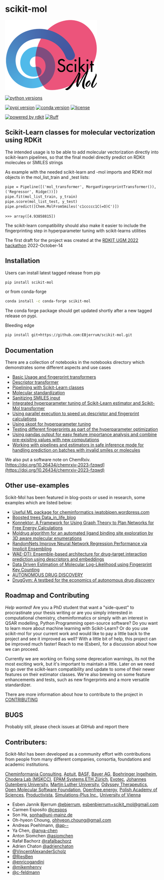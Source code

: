# scikit-mol

<picture>
  <source media="(prefers-color-scheme: dark)" srcset="https://github.com/EBjerrum/scikit-mol/blob/30c74b3648c0087bdb1b659bc67ba757d7498e9a/ressources/logo/ScikitMol_Logo_DarkBG_300px.png?raw=true">
  <source media="(prefers-color-scheme: light)" srcset="https://github.com/EBjerrum/scikit-mol/blob/30c74b3648c0087bdb1b659bc67ba757d7498e9a/ressources/logo/ScikitMol_Logo_LightBG_300px.png?raw=true">
  <img src="https://github.com/EBjerrum/scikit-mol/blob/30c74b3648c0087bdb1b659bc67ba757d7498e9a/ressources/logo/ScikitMol_Logo_LightBG_300px.png?raw=true" alt="Fancy logo">
</picture>

[![python versions](https://shields.io/badge/python-3.9%20%7C%203.10%20%7C%203.11%20%7C%203.12%20%7C%203.13-blue)]()

[![pypi version](https://img.shields.io/pypi/v/scikit-mol.svg)](https://pypi.org/project/scikit-mol/)
[![conda version](https://img.shields.io/conda/vn/conda-forge/scikit-mol.svg)](https://anaconda.org/conda-forge/scikit-mol)
[![license](https://img.shields.io/github/license/EBjerrum/scikit-mol)](#)

[![powered by rdkit](https://img.shields.io/badge/Powered%20by-RDKit-3838ff.svg?logo=data:image/png;base64,iVBORw0KGgoAAAANSUhEUgAAABAAAAAQBAMAAADt3eJSAAAABGdBTUEAALGPC/xhBQAAACBjSFJNAAB6JgAAgIQAAPoAAACA6AAAdTAAAOpgAAA6mAAAF3CculE8AAAAFVBMVEXc3NwUFP8UPP9kZP+MjP+0tP////9ZXZotAAAAAXRSTlMAQObYZgAAAAFiS0dEBmFmuH0AAAAHdElNRQfmAwsPGi+MyC9RAAAAQElEQVQI12NgQABGQUEBMENISUkRLKBsbGwEEhIyBgJFsICLC0iIUdnExcUZwnANQWfApKCK4doRBsKtQFgKAQC5Ww1JEHSEkAAAACV0RVh0ZGF0ZTpjcmVhdGUAMjAyMi0wMy0xMVQxNToyNjo0NyswMDowMDzr2J4AAAAldEVYdGRhdGU6bW9kaWZ5ADIwMjItMDMtMTFUMTU6MjY6NDcrMDA6MDBNtmAiAAAAAElFTkSuQmCC)](https://www.rdkit.org/)
[![Ruff](https://img.shields.io/endpoint?url=https://raw.githubusercontent.com/astral-sh/ruff/main/assets/badge/v2.json)](https://github.com/astral-sh/ruff)

## Scikit-Learn classes for molecular vectorization using RDKit

The intended usage is to be able to add molecular vectorization directly into scikit-learn pipelines, so that the final model directly predict on RDKit molecules or SMILES strings

As example with the needed scikit-learn and -mol imports and RDKit mol objects in the mol_list_train and \_test lists:

    pipe = Pipeline([('mol_transformer', MorganFingerprintTransformer()), ('Regressor', Ridge())])
    pipe.fit(mol_list_train, y_train)
    pipe.score(mol_list_test, y_test)
    pipe.predict([Chem.MolFromSmiles('c1ccccc1C(=O)C')])

    >>> array([4.93858815])

The scikit-learn compatibility should also make it easier to include the fingerprinting step in hyperparameter tuning with scikit-learns utilities

The first draft for the project was created at the [RDKIT UGM 2022 hackathon](https://github.com/rdkit/UGM_2022) 2022-October-14

## Installation

Users can install latest tagged release from pip

```sh
pip install scikit-mol
```

or from conda-forge

```sh
conda install -c conda-forge scikit-mol
```
The conda forge package should get updated shortly after a new tagged release on pypi.

Bleeding edge

```sh
pip install git+https://github.com:EBjerrum/scikit-mol.git
```
## Documentation

There are a collection of notebooks in the notebooks directory which demonstrates some different aspects and use cases

- [Basic Usage and fingerprint transformers](https://github.com/EBjerrum/scikit-mol/tree/main/notebooks/01_basic_usage.ipynb)
- [Descriptor transformer](https://github.com/EBjerrum/scikit-mol/tree/main/notebooks/02_descriptor_transformer.ipynb)
- [Pipelining with Scikit-Learn classes](https://github.com/EBjerrum/scikit-mol/tree/main/notebooks/03_example_pipeline.ipynb)
- [Molecular standardization](https://github.com/EBjerrum/scikit-mol/tree/main/notebooks/04_standardizer.ipynb)
- [Sanitizing SMILES input](https://github.com/EBjerrum/scikit-mol/tree/main/notebooks/05_smiles_sanitaztion.ipynb)
- [Integrated hyperparameter tuning of Scikit-Learn estimator and Scikit-Mol transformer](https://github.com/EBjerrum/scikit-mol/tree/main/notebooks/06_hyperparameter_tuning.ipynb)
- [Using parallel execution to speed up descriptor and fingerprint calculations](https://github.com/EBjerrum/scikit-mol/tree/main/notebooks/07_parallel_transforms.ipynb)
- [Using skopt for hyperparameter tuning](https://github.com/EBjerrum/scikit-mol/tree/main/notebooks/08_external_library_skopt.ipynb)
- [Testing different fingerprints as part of the hyperparameter optimization](https://github.com/EBjerrum/scikit-mol/blob/main/notebooks/09_Combinatorial_Method_Usage_with_FingerPrint_Transformers.ipynb)
- [Using pandas output for easy feature importance analysis and combine pre-exisitng values with new computations](https://github.com/EBjerrum/scikit-mol/blob/main/notebooks/10_pipeline_pandas_output.ipynb)
- [Working with pipelines and estimators in safe inference mode for handling prediction on batches with invalid smiles or molecules](https://github.com/EBjerrum/scikit-mol/blob/main/notebooks/11_safe_inference.ipynb)

We also put a software note on ChemRxiv. [https://doi.org/10.26434/chemrxiv-2023-fzqwd](https://doi.org/10.26434/chemrxiv-2023-fzqwd)

## Other use-examples

Scikit-Mol has been featured in blog-posts or used in research, some examples which are listed below:

- [Useful ML package for cheminformatics iwatobipen.wordpress.com](https://iwatobipen.wordpress.com/2023/11/12/useful-ml-package-for-cheminformatics-rdkit-cheminformatics-ml/)
- [Boosted trees Data_in_life_blog](https://jhylin.github.io/Data_in_life_blog/posts/19_ML2-3_Boosted_trees/1_adaboost_xgb.html)
- [Konnektor: A Framework for Using Graph Theory to Plan Networks for Free Energy Calculations](https://pubs.acs.org/doi/abs/10.1021/acs.jcim.4c01710)
- [Moldrug algorithm for an automated ligand binding site exploration by 3D aware molecular enumerations](https://chemrxiv.org/engage/chemrxiv/article-details/67688633fa469535b97c1b73)
- [RandomNets Improve Neural Network Regression Performance via Implicit Ensembling](https://chemrxiv.org/engage/chemrxiv/article-details/67656cfa81d2151a02603f48)
- [WAE-DTI: Ensemble-based architecture for drug–target interaction prediction using descriptors and embeddings](https://www.sciencedirect.com/science/article/pii/S2352914824001618)
- [Data Driven Estimation of Molecular Log-Likelihood using Fingerprint Key Counting](https://chemrxiv.org/engage/chemrxiv/article-details/661402ee21291e5d1d646651)
- [AUTONOMOUS DRUG DISCOVERY](https://www.proquest.com/openview/3e830e36bc618f263905a99e787c66c6/1?pq-origsite=gscholar&cbl=18750&diss=y)
- [DrugGym: A testbed for the economics of autonomous drug discovery](https://www.biorxiv.org/content/10.1101/2024.05.28.596296v1.abstract)

## Roadmap and Contributing

_Help wanted!_ Are you a PhD student that want a "side-quest" to procrastinate your thesis writing or are you simply interested in computational chemistry, cheminformatics or simply with an interest in QSAR modelling, Python Programming open-source software? Do you want to learn more about machine learning with Scikit-Learn? Or do you use scikit-mol for your current work and would like to pay a little back to the project and see it improved as well?
With a little bit of help, this project can be improved much faster! Reach to me (Esben), for a discussion about how we can proceed.

Currently we are working on fixing some deprecation warnings, its not the most exciting work, but it's important to maintain a little. Later on we need to go over the scikit-learn compatibility and update to some of their newer features on their estimator classes. We're also brewing on some feature enhancements and tests, such as new fingerprints and a more versatile standardizer.

There are more information about how to contribute to the project in [CONTRIBUTING](CONTRIBUTING.md)

## BUGS

Probably still, please check issues at GitHub and report there

## Contributers:

Scikit-Mol has been developed as a community effort with contributions from people from many different companies, consortia, foundations and academic institutions.

[Cheminformania Consulting](https://www.cheminformania.com), [Aptuit](https://www.linkedin.com/company/aptuit/), [BASF](https://www.basf.com), [Bayer AG](https://www.bayer.com), [Boehringer Ingelheim](https://www.boehringer-ingelheim.com/), [Chodera Lab (MSKCC)](https://www.choderalab.org/), [EPAM Systems](https://www.epam.com/),[ETH Zürich](https://ethz.ch/en.html), [Evotec](https://www.evotec.com/), [Johannes Gutenberg University](https://www.uni-mainz.de/en/), [Martin Luther University](https://www.uni-halle.de/?lang=en), [Odyssey Therapeutics](https://odysseytx.com/), [Open Molecular Software Foundation](https://omsf.io/), [Openfree.energy](https://openfree.energy/), [Polish Academy of Sciences](https://pasific.pan.pl/polish-academy-of-sciences/), [Productivista](https://www.productivista.com), [Simulations-Plus Inc.](https://www.simulations-plus.com/), [University of Vienna](https://www.univie.ac.at/en/)

- Esben Jannik Bjerrum [@ebjerrum](https://github.com/ebjerrum), esbenbjerrum+scikit_mol@gmail.com
- Carmen Esposito [@cespos](https://github.com/cespos)
- Son Ha, sonha@uni-mainz.de
- Oh-hyeon Choung, ohhyeon.choung@gmail.com
- Andreas Poehlmann, [@ap--](https://github.com/ap--)
- Ya Chen, [@anya-chen](https://github.com/anya-chen)
- Anton Siomchen [@asiomchen](https://github.com/asiomchen)
- Rafał Bachorz [@rafalbachorz](https://github.com/rafalbachorz)
- Adrien Chaton [@adrienchaton](https://github.com/adrienchaton)
- [@VincentAlexanderScholz](https://github.com/VincentAlexanderScholz)
- [@RiesBen](https://github.com/RiesBen)
- [@enricogandini](https://github.com/enricogandini)
- [@mikemhenry](https://github.com/mikemhenry)
- [@c-feldmann](https://github.com/c-feldmann)
